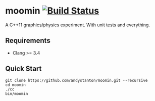# moomin [![Build Status](https://travis-ci.org/andystanton/moomin.svg?branch=master)](https://travis-ci.org/andystanton/moomin)

A C++11 graphics/physics experiment. With unit tests and everything.

## Requirements

- Clang >= 3.4

## Quick Start

```
git clone https://github.com/andystanton/moomin.git --recursive
cd moomin
./cc
bin/moomin
```
